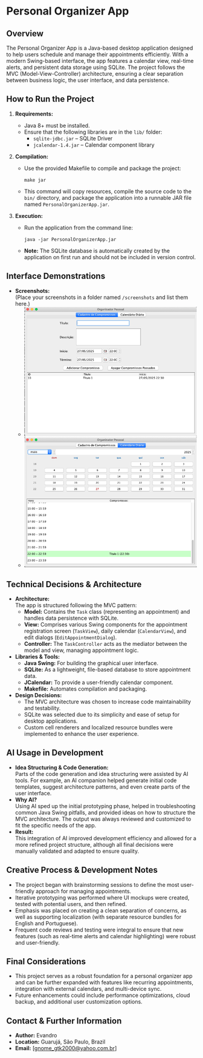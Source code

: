 # Personal Organizer App

## Overview
The Personal Organizer App is a Java-based desktop application designed to help users schedule and manage their appointments efficiently. With a modern Swing-based interface, the app features a calendar view, real-time alerts, and persistent data storage using SQLite. The project follows the MVC (Model-View-Controller) architecture, ensuring a clear separation between business logic, the user interface, and data persistence.

## How to Run the Project

1. **Requirements:**
   - Java 8+ must be installed.
   - Ensure that the following libraries are in the `lib/` folder:
     - `sqlite-jdbc.jar` – SQLite Driver
     - `jcalendar-1.4.jar` – Calendar component library

2. **Compilation:**
   - Use the provided Makefile to compile and package the project:
     ```
     make jar
     ```
   - This command will copy resources, compile the source code to the `bin/` directory, and package the application into a runnable JAR file named `PersonalOrganizerApp.jar`.

3. **Execution:**
   - Run the application from the command line:
     ```
     java -jar PersonalOrganizerApp.jar
     ```
   - **Note:** The SQLite database is automatically created by the application on first run and should not be included in version control.

## Interface Demonstrations
- **Screenshots:**  
  (Place your screenshots in a folder named `/screenshots` and list them here.)
  - ![Main Screen](screenshots/main_screen.png)
  - ![Calendar View](screenshots/calendar_view.png)

## Technical Decisions & Architecture
- **Architecture:**  
  The app is structured following the MVC pattern:
  - **Model:** Contains the `Task` class (representing an appointment) and handles data persistence with SQLite.
  - **View:** Comprises various Swing components for the appointment registration screen (`TaskView`), daily calendar (`CalendarView`), and edit dialogs (`EditAppointmentDialog`).
  - **Controller:** The `TaskController` acts as the mediator between the model and view, managing appointment logic.
- **Libraries & Tools:**
  - **Java Swing:** For building the graphical user interface.
  - **SQLite:** As a lightweight, file-based database to store appointment data.
  - **JCalendar:** To provide a user-friendly calendar component.
  - **Makefile:** Automates compilation and packaging.
- **Design Decisions:**
  - The MVC architecture was chosen to increase code maintainability and testability.
  - SQLite was selected due to its simplicity and ease of setup for desktop applications.
  - Custom cell renderers and localized resource bundles were implemented to enhance the user experience.

## AI Usage in Development
- **Idea Structuring & Code Generation:**  
  Parts of the code generation and idea structuring were assisted by AI tools. For example, an AI companion helped generate initial code templates, suggest architecture patterns, and even create parts of the user interface.  
- **Why AI?**  
  Using AI sped up the initial prototyping phase, helped in troubleshooting common Java Swing pitfalls, and provided ideas on how to structure the MVC architecture. The output was always reviewed and customized to fit the specific needs of the app.
- **Result:**  
  This integration of AI improved development efficiency and allowed for a more refined project structure, although all final decisions were manually validated and adapted to ensure quality.

## Creative Process & Development Notes
- The project began with brainstorming sessions to define the most user-friendly approach for managing appointments.
- Iterative prototyping was performed where UI mockups were created, tested with potential users, and then refined.
- Emphasis was placed on creating a clean separation of concerns, as well as supporting localization (with separate resource bundles for English and Portuguese).
- Frequent code reviews and testing were integral to ensure that new features (such as real-time alerts and calendar highlighting) were robust and user-friendly.

## Final Considerations
- This project serves as a robust foundation for a personal organizer app and can be further expanded with features like recurring appointments, integration with external calendars, and multi-device sync.
- Future enhancements could include performance optimizations, cloud backup, and additional user customization options.

## Contact & Further Information
- **Author:** Evandro
- **Location:** Guarujá, São Paulo, Brazil
- **Email:** [gnome_gtk2000@yahoo.com.br]


